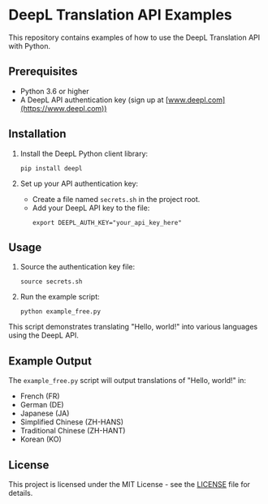 # DeepL Translation API Examples

This repository contains examples of how to use the DeepL Translation API with Python.

## Prerequisites

- Python 3.6 or higher
- A DeepL API authentication key (sign up at [www.deepl.com](https://www.deepl.com))

## Installation

1. Install the DeepL Python client library:
   ```
   pip install deepl
   ```

2. Set up your API authentication key:
   - Create a file named `secrets.sh` in the project root.
   - Add your DeepL API key to the file:
     ```
     export DEEPL_AUTH_KEY="your_api_key_here"
     ```

## Usage

1. Source the authentication key file:
   ```
   source secrets.sh
   ```

2. Run the example script:
   ```
   python example_free.py
   ```

This script demonstrates translating "Hello, world!" into various languages using the DeepL API.

## Example Output

The `example_free.py` script will output translations of "Hello, world!" in:
- French (FR)
- German (DE)
- Japanese (JA)
- Simplified Chinese (ZH-HANS)
- Traditional Chinese (ZH-HANT)
- Korean (KO)

## License

This project is licensed under the MIT License - see the [LICENSE](LICENSE) file for details.
